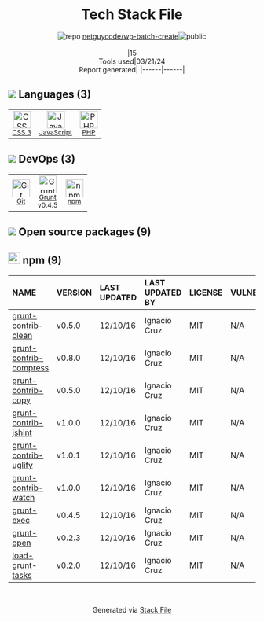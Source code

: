 <!--
&lt;--- Readme.md Snippet without images Start ---&gt;
## Tech Stack
netguycode/wp-batch-create is built on the following main stack:

- [JavaScript](https://developer.mozilla.org/en-US/docs/Web/JavaScript) – Languages
- [PHP](http://www.php.net/) – Languages
- [Grunt](http://gruntjs.com/) – JS Build Tools / JS Task Runners

Full tech stack [here](/techstack.md)

&lt;--- Readme.md Snippet without images End ---&gt;

&lt;--- Readme.md Snippet with images Start ---&gt;
## Tech Stack
netguycode/wp-batch-create is built on the following main stack:

- <img width='25' height='25' src='https://img.stackshare.io/service/1209/javascript.jpeg' alt='JavaScript'/> [JavaScript](https://developer.mozilla.org/en-US/docs/Web/JavaScript) – Languages
- <img width='25' height='25' src='https://img.stackshare.io/service/991/hwUcGZ41_400x400.jpg' alt='PHP'/> [PHP](http://www.php.net/) – Languages
- <img width='25' height='25' src='https://img.stackshare.io/service/845/falgg2jybmhgk16y62lr.png' alt='Grunt'/> [Grunt](http://gruntjs.com/) – JS Build Tools / JS Task Runners

Full tech stack [here](/techstack.md)

&lt;--- Readme.md Snippet with images End ---&gt;
-->
<div align="center">

# Tech Stack File
![](https://img.stackshare.io/repo.svg "repo") [netguycode/wp-batch-create](https://github.com/netguycode/wp-batch-create)![](https://img.stackshare.io/public_badge.svg "public")
<br/><br/>
|15<br/>Tools used|03/21/24 <br/>Report generated|
|------|------|
</div>

## <img src='https://img.stackshare.io/languages.svg'/> Languages (3)
<table><tr>
  <td align='center'>
  <img width='36' height='36' src='https://img.stackshare.io/service/6727/css.png' alt='CSS 3'>
  <br>
  <sub><a href="https://developer.mozilla.org/en-US/docs/Web/CSS/CSS3">CSS 3</a></sub>
  <br>
  <sub></sub>
</td>

<td align='center'>
  <img width='36' height='36' src='https://img.stackshare.io/service/1209/javascript.jpeg' alt='JavaScript'>
  <br>
  <sub><a href="https://developer.mozilla.org/en-US/docs/Web/JavaScript">JavaScript</a></sub>
  <br>
  <sub></sub>
</td>

<td align='center'>
  <img width='36' height='36' src='https://img.stackshare.io/service/991/hwUcGZ41_400x400.jpg' alt='PHP'>
  <br>
  <sub><a href="http://www.php.net/">PHP</a></sub>
  <br>
  <sub></sub>
</td>

</tr>
</table>

## <img src='https://img.stackshare.io/devops.svg'/> DevOps (3)
<table><tr>
  <td align='center'>
  <img width='36' height='36' src='https://img.stackshare.io/service/1046/git.png' alt='Git'>
  <br>
  <sub><a href="http://git-scm.com/">Git</a></sub>
  <br>
  <sub></sub>
</td>

<td align='center'>
  <img width='36' height='36' src='https://img.stackshare.io/service/845/falgg2jybmhgk16y62lr.png' alt='Grunt'>
  <br>
  <sub><a href="http://gruntjs.com/">Grunt</a></sub>
  <br>
  <sub>v0.4.5</sub>
</td>

<td align='center'>
  <img width='36' height='36' src='https://img.stackshare.io/service/1120/lejvzrnlpb308aftn31u.png' alt='npm'>
  <br>
  <sub><a href="https://www.npmjs.com/">npm</a></sub>
  <br>
  <sub></sub>
</td>

</tr>
</table>


## <img src='https://img.stackshare.io/group.svg' /> Open source packages (9)</h2>

## <img width='24' height='24' src='https://img.stackshare.io/service/1120/lejvzrnlpb308aftn31u.png'/> npm (9)

|NAME|VERSION|LAST UPDATED|LAST UPDATED BY|LICENSE|VULNERABILITIES|
|:------|:------|:------|:------|:------|:------|
|[grunt-contrib-clean](https://www.npmjs.com/grunt-contrib-clean)|v0.5.0|12/10/16|Ignacio Cruz |MIT|N/A|
|[grunt-contrib-compress](https://www.npmjs.com/grunt-contrib-compress)|v0.8.0|12/10/16|Ignacio Cruz |MIT|N/A|
|[grunt-contrib-copy](https://www.npmjs.com/grunt-contrib-copy)|v0.5.0|12/10/16|Ignacio Cruz |MIT|N/A|
|[grunt-contrib-jshint](https://www.npmjs.com/grunt-contrib-jshint)|v1.0.0|12/10/16|Ignacio Cruz |MIT|N/A|
|[grunt-contrib-uglify](https://www.npmjs.com/grunt-contrib-uglify)|v1.0.1|12/10/16|Ignacio Cruz |MIT|N/A|
|[grunt-contrib-watch](https://www.npmjs.com/grunt-contrib-watch)|v1.0.0|12/10/16|Ignacio Cruz |MIT|N/A|
|[grunt-exec](https://www.npmjs.com/grunt-exec)|v0.4.5|12/10/16|Ignacio Cruz |MIT|N/A|
|[grunt-open](https://www.npmjs.com/grunt-open)|v0.2.3|12/10/16|Ignacio Cruz |MIT|N/A|
|[load-grunt-tasks](https://www.npmjs.com/load-grunt-tasks)|v0.2.0|12/10/16|Ignacio Cruz |MIT|N/A|

<br/>
<div align='center'>

Generated via [Stack File](https://github.com/marketplace/stack-file)
